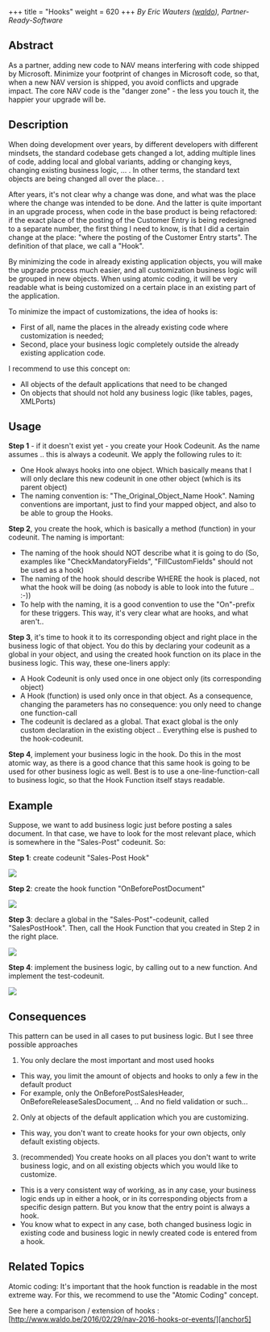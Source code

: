 +++
title = "Hooks"
weight = 620
+++
_By Eric Wauters ([waldo][anchor0]), Partner-Ready-Software_

## Abstract

As a partner, adding new code to NAV means interfering with code shipped by Microsoft. Minimize your footprint of changes in Microsoft code, so that, when a new NAV version is shipped, you avoid conflicts and upgrade impact. The core NAV code is the "danger zone" - the less you touch it, the happier your upgrade will be.

## Description

When doing development over years, by different developers with different mindsets, the standard codebase gets changed a lot, adding multiple lines of code, adding local and global variants, adding or changing keys, changing existing business logic, ... . In other terms, the standard text objects are being changed all over the place.. .

After years, it's not clear why a change was done, and what was the place where the change was intended to be done. And the latter is quite important in an upgrade process, when code in the base product is being refactored: if the exact place of the posting of the Customer Entry is being redesigned to a separate number, the first thing I need to know, is that I did a certain change at the place: "where the posting of the Customer Entry starts". The definition of that place, we call a "Hook".

By minimizing the code in already existing application objects, you will make the upgrade process much easier, and all customization business logic will be grouped in new objects. When using atomic coding, it will be very readable what is being customized on a certain place in an existing part of the application.

To minimize the impact of customizations, the idea of hooks is:

* First of all, name the places in the already existing code where customization is needed;
* Second, place your business logic completely outside the already existing application code.

I recommend to use this concept on:

* All objects of the default applications that need to be changed
* On objects that should not hold any business logic (like tables, pages, XMLPorts)

## Usage

**Step 1** - if it doesn't exist yet - you create your Hook Codeunit. As the name assumes .. this is always a codeunit. We apply the following rules to it:

* One Hook always hooks into one object. Which basically means that I will only declare this new codeunit in one other object (which is its parent object)
* The naming convention is: "The\_Original\_Object\_Name Hook". Naming conventions are important, just to find your mapped object, and also to be able to group the Hooks.

**Step 2**, you create the hook, which is basically a method (function) in your codeunit. The naming is important:

* The naming of the hook should NOT describe what it is going to do (So, examples like "CheckMandatoryFields", "FillCustomFields" should not be used as a hook)
* The naming of the hook should describe WHERE the hook is placed, not what the hook will be doing (as nobody is able to look into the future .. :-))
* To help with the naming, it is a good convention to use the "On"-prefix for these triggers. This way, it's very clear what are hooks, and what aren't..

**Step 3**, it's time to hook it to its corresponding object and right place in the business logic of that object. You do this by declaring your codeunit as a global in your object, and using the created hook function on its place in the business logic. This way, these one-liners apply:

* A Hook Codeunit is only used once in one object only (its corresponding object)
* A Hook (function) is used only once in that object. As a consequence, changing the parameters has no consequence: you only need to change one function-call
* The codeunit is declared as a global. That exact global is the only custom declaration in the existing object .. Everything else is pushed to the hook-codeunit. 

**Step 4**, implement your business logic in the hook. Do this in the most atomic way, as there is a good chance that this same hook is going to be used for other business logic as well. Best is to use a one-line-function-call to business logic, so that the Hook Function itself stays readable.

## Example

Suppose, we want to add business logic just before posting a sales document. In that case, we have to look for the most relevant place, which is somewhere in the "Sales-Post" codeunit. So:

**Step 1**: create codeunit "Sales-Post Hook"

[![ ][image0]][anchor1]

**Step 2**: create the hook function "OnBeforePostDocument"

[![ ][image1]][anchor2]

**Step 3**: declare a global in the "Sales-Post"-codeunit, called "SalesPostHook". Then, call the Hook Function that you created in Step 2 in the right place.

[![ ][image2]][anchor3]

**Step 4**: implement the business logic, by calling out to a new function. And implement the test-codeunit.

[![ ][image3]][anchor4]

## Consequences

This pattern can be used in all cases to put business logic. But I see three possible approaches

1. You only declare the most important and most used hooks
  * This way, you limit the amount of objects and hooks to only a few in the default product
  * For example, only the OnBeforePostSalesHeader, OnBeforeReleaseSalesDocument, .. And no field validation or such...
2. Only at objects of the default application which you are customizing. 
  * This way, you don't want to create hooks for your own objects, only default existing objects.
3. (recommended) You create hooks on all places you don't want to write business logic, and on all existing objects which you would like to customize.
  * This is a very consistent way of working, as in any case, your business logic ends up in either a hook, or in its corresponding objects from a specific design pattern. But you know that the entry point is always a hook.
  * You know what to expect in any case, both changed business logic in existing code and business logic in newly created code is entered from a hook.

## Related Topics

Atomic coding: It's important that the hook function is readable in the most extreme way. For this, we recommend to use the "Atomic Coding" concept.

See here a comparison / extension of hooks : [http://www.waldo.be/2016/02/29/nav-2016-hooks-or-events/][anchor5]



[anchor0]: http://www.waldo.be "waldo's blog"
[anchor1]: 5383.HookPattern1.png
[anchor2]: 6378.HookPattern2.png
[anchor3]: 8156.HookPattern3.png
[anchor4]: 8875.HookPattern4.png
[anchor5]: http://www.waldo.be/2016/02/29/nav-2016-hooks-or-events/


[image0]: 5383.HookPattern1.png
[image1]: 6378.HookPattern2.png
[image2]: 8156.HookPattern3.png
[image3]: 8875.HookPattern4.png
